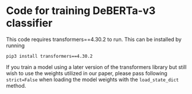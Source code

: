 # Code for training DeBERTa-v3 classifier

This code requires transformers==4.30.2 to run. This can be installed by running
```
pip3 install transformers==4.30.2
```

If you train a model using a later version of the transformers library but still wish to use the weights utilized in our paper, please pass following ``` strict=False``` when loading the model weights with the ```load_state_dict``` method.

